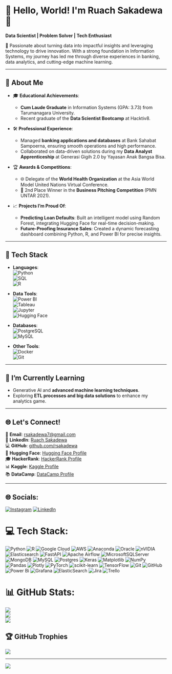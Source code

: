 # 👋 Hello, World! I'm Ruach Sakadewa 🌟  
**Data Scientist | Problem Solver | Tech Enthusiast**  

🎯 Passionate about turning data into impactful insights and leveraging technology to drive innovation. With a strong foundation in Information Systems, my journey has led me through diverse experiences in banking, data analytics, and cutting-edge machine learning.  

---

## 🌟 About Me  

- 🎓 **Educational Achievements**:  
  - **Cum Laude Graduate** in Information Systems (GPA: 3.73) from Tarumanagara University.  
  - Recent graduate of the **Data Scientist Bootcamp** at Hacktiv8.  

- 🛠 **Professional Experience**:  
  - Managed **banking applications and databases** at Bank Sahabat Sampoerna, ensuring smooth operations and high performance.  
  - Collaborated on data-driven solutions during my **Data Analyst Apprenticeship** at Generasi Gigih 2.0 by Yayasan Anak Bangsa Bisa.  

- 🏆 **Awards & Competitions**:  
  - 🌐 Delegate of the **World Health Organization** at the Asia World Model United Nations Virtual Conference.  
  - 🥈 2nd Place Winner in the **Business Pitching Competition** (PMN UNTAR 2021).  

- 📈 **Projects I’m Proud Of**:  
  - **Predicting Loan Defaults**: Built an intelligent model using Random Forest, integrating Hugging Face for real-time decision-making.  
  - **Future-Proofing Insurance Sales**: Created a dynamic forecasting dashboard combining Python, R, and Power BI for precise insights.  

---

## 🧰 Tech Stack  

- **Languages**:  
  ![Python](https://img.shields.io/badge/-Python-3776AB?style=flat-square&logo=python&logoColor=white)  
  ![SQL](https://img.shields.io/badge/-SQL-003B57?style=flat-square&logo=postgresql&logoColor=white)  
  ![R](https://img.shields.io/badge/-R-276DC3?style=flat-square&logo=r&logoColor=white)  

- **Data Tools**:  
  ![Power BI](https://img.shields.io/badge/-Power%20BI-F2C811?style=flat-square&logo=power-bi&logoColor=black)  
  ![Tableau](https://img.shields.io/badge/-Tableau-E97627?style=flat-square&logo=tableau&logoColor=white)  
  ![Jupyter](https://img.shields.io/badge/-Jupyter-F37626?style=flat-square&logo=jupyter&logoColor=white)  
  ![Hugging Face](https://img.shields.io/badge/-Hugging%20Face-FFDF00?style=flat-square&logo=huggingface&logoColor=black)  

- **Databases**:  
  ![PostgreSQL](https://img.shields.io/badge/-PostgreSQL-336791?style=flat-square&logo=postgresql&logoColor=white)  
  ![MySQL](https://img.shields.io/badge/-MySQL-4479A1?style=flat-square&logo=mysql&logoColor=white)  

- **Other Tools**:  
  ![Docker](https://img.shields.io/badge/-Docker-2496ED?style=flat-square&logo=docker&logoColor=white)  
  ![Git](https://img.shields.io/badge/-Git-F05032?style=flat-square&logo=git&logoColor=white)  

---

## 🌱 I’m Currently Learning  
- Generative AI and **advanced machine learning techniques**.  
- Exploring **ETL processes and big data solutions** to enhance my analytics game.  

---

## 🌐 Let's Connect!  
📧 **Email**: [rsakadewa7@gmail.com](mailto:rsakadewa7@gmail.com)  
💼 **LinkedIn**: [Ruach Sakadewa](https://www.linkedin.com/in/ruachsakadewa/)  
💻 **GitHub**: [github.com/rsakadewa](https://github.com/rsakadewa)  
🤗 **Hugging Face**: [Hugging Face Profile](https://huggingface.co/rsakadewa7)  
🎓 **HackerRank**: [HackerRank Profile](https://www.hackerrank.com/rsakadewa7)  
📊 **Kaggle**: [Kaggle Profile](https://www.kaggle.com/rsakadewa7)  
📚 **DataCamp**: [DataCamp Profile](https://www.datacamp.com/profile/rsakadewa7)  

--- 

## 🌐 Socials:
[![Instagram](https://img.shields.io/badge/Instagram-%23E4405F.svg?logo=Instagram&logoColor=white)](https://instagram.com/@rsakadewa7) [![LinkedIn](https://img.shields.io/badge/LinkedIn-%230077B5.svg?logo=linkedin&logoColor=white)](https://linkedin.com/in/https://www.linkedin.com/in/ruachsakadewa/) 

# 💻 Tech Stack:
![Python](https://img.shields.io/badge/python-3670A0?style=for-the-badge&logo=python&logoColor=ffdd54) ![R](https://img.shields.io/badge/r-%23276DC3.svg?style=for-the-badge&logo=r&logoColor=white) ![Google Cloud](https://img.shields.io/badge/GoogleCloud-%234285F4.svg?style=for-the-badge&logo=google-cloud&logoColor=white) ![AWS](https://img.shields.io/badge/AWS-%23FF9900.svg?style=for-the-badge&logo=amazon-aws&logoColor=white) ![Anaconda](https://img.shields.io/badge/Anaconda-%2344A833.svg?style=for-the-badge&logo=anaconda&logoColor=white) ![Oracle](https://img.shields.io/badge/Oracle-F80000?style=for-the-badge&logo=oracle&logoColor=white) ![nVIDIA](https://img.shields.io/badge/cuda-000000.svg?style=for-the-badge&logo=nVIDIA&logoColor=green) ![Elasticsearch](https://img.shields.io/badge/elasticsearch-%230377CC.svg?style=for-the-badge&logo=elasticsearch&logoColor=white) ![FastAPI](https://img.shields.io/badge/FastAPI-005571?style=for-the-badge&logo=fastapi) ![Apache Airflow](https://img.shields.io/badge/Apache%20Airflow-017CEE?style=for-the-badge&logo=Apache%20Airflow&logoColor=white) ![MicrosoftSQLServer](https://img.shields.io/badge/Microsoft%20SQL%20Server-CC2927?style=for-the-badge&logo=microsoft%20sql%20server&logoColor=white) ![MongoDB](https://img.shields.io/badge/MongoDB-%234ea94b.svg?style=for-the-badge&logo=mongodb&logoColor=white) ![MySQL](https://img.shields.io/badge/mysql-4479A1.svg?style=for-the-badge&logo=mysql&logoColor=white) ![Postgres](https://img.shields.io/badge/postgres-%23316192.svg?style=for-the-badge&logo=postgresql&logoColor=white) ![Keras](https://img.shields.io/badge/Keras-%23D00000.svg?style=for-the-badge&logo=Keras&logoColor=white) ![Matplotlib](https://img.shields.io/badge/Matplotlib-%23ffffff.svg?style=for-the-badge&logo=Matplotlib&logoColor=black) ![NumPy](https://img.shields.io/badge/numpy-%23013243.svg?style=for-the-badge&logo=numpy&logoColor=white) ![Pandas](https://img.shields.io/badge/pandas-%23150458.svg?style=for-the-badge&logo=pandas&logoColor=white) ![Plotly](https://img.shields.io/badge/Plotly-%233F4F75.svg?style=for-the-badge&logo=plotly&logoColor=white) ![PyTorch](https://img.shields.io/badge/PyTorch-%23EE4C2C.svg?style=for-the-badge&logo=PyTorch&logoColor=white) ![scikit-learn](https://img.shields.io/badge/scikit--learn-%23F7931E.svg?style=for-the-badge&logo=scikit-learn&logoColor=white) ![TensorFlow](https://img.shields.io/badge/TensorFlow-%23FF6F00.svg?style=for-the-badge&logo=TensorFlow&logoColor=white) ![Git](https://img.shields.io/badge/git-%23F05033.svg?style=for-the-badge&logo=git&logoColor=white) ![GitHub](https://img.shields.io/badge/github-%23121011.svg?style=for-the-badge&logo=github&logoColor=white) ![Power Bi](https://img.shields.io/badge/power_bi-F2C811?style=for-the-badge&logo=powerbi&logoColor=black) ![Grafana](https://img.shields.io/badge/grafana-%23F46800.svg?style=for-the-badge&logo=grafana&logoColor=white) ![ElasticSearch](https://img.shields.io/badge/-ElasticSearch-005571?style=for-the-badge&logo=elasticsearch) ![Jira](https://img.shields.io/badge/jira-%230A0FFF.svg?style=for-the-badge&logo=jira&logoColor=white) ![Trello](https://img.shields.io/badge/Trello-%23026AA7.svg?style=for-the-badge&logo=Trello&logoColor=white)

# 📊 GitHub Stats:
![](https://github-readme-stats.vercel.app/api?username=rsakadewa7&theme=default&hide_border=false&include_all_commits=false&count_private=false)<br/>
![](https://github-readme-streak-stats.herokuapp.com/?user=rsakadewa7&theme=default&hide_border=false)<br/>
![](https://github-readme-stats.vercel.app/api/top-langs/?username=rsakadewa7&theme=default&hide_border=false&include_all_commits=false&count_private=false&layout=compact)

## 🏆 GitHub Trophies
![](https://github-profile-trophy.vercel.app/?username=rsakadewa7&theme=radical&no-frame=false&no-bg=true&margin-w=4)

---
[![](https://visitcount.itsvg.in/api?id=rsakadewa7&icon=0&color=0)](https://visitcount.itsvg.in)

<!-- Proudly created with GPRM ( https://gprm.itsvg.in ) -->
